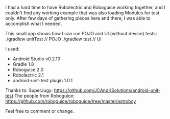 I had a hard time to have Robolectric and Roboguice working together, and I couldn't find any working example that was also loading Modules for test only.
After few days of gathering pieces here and there, I was able to accomplish what I needed.

This small app shows how I can run POJO and UI (without device) tests:
./gradlew unitTest // POJO
./gradlew test // UI

I used:
- Android Studio v0.2.10
- Gradle 1.8
- Roboguice 2.0
- Robolectric 2.1
- android-unit-test plugin 1.0.1

Thanks to:
SuperJugy: https://github.com/JCAndKSolutions/android-unit-test
The people from Roboguice: https://github.com/roboguice/roboguice/tree/master/astroboy

Feel free to comment or change.